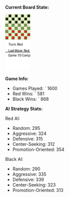 
**Current Board State:**  
<!-- START_GIF -->
![Checkers Game](./checkers_game.gif)
<!-- END_GIF -->

**Game Info:**  
- Games Played: `<!-- GAMES_PLAYED --> 1600
- Red Wins: `<!-- RED_WINS --> 581
- Black Wins: `<!-- BLACK_WINS --> 868

<!-- AI_STATS -->
**AI Strategy Stats:**

Red AI:
- Random: 295
- Aggressive: 324
- Defensive: 315
- Center-Seeking: 312
- Promotion-Oriented: 354

Black AI:
- Random: 290
- Aggressive: 335
- Defensive: 339
- Center-Seeking: 323
- Promotion-Oriented: 313
